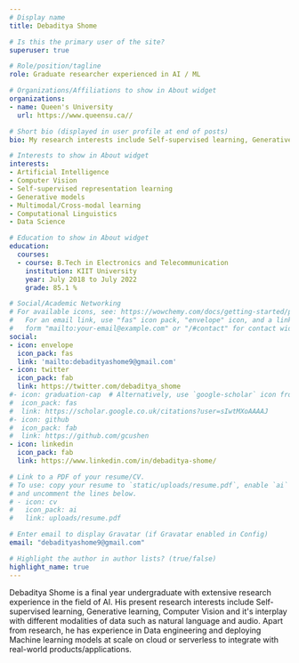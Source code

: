 ```yaml
---
# Display name
title: Debaditya Shome

# Is this the primary user of the site?
superuser: true

# Role/position/tagline
role: Graduate researcher experienced in AI / ML

# Organizations/Affiliations to show in About widget
organizations:
- name: Queen's University
  url: https://www.queensu.ca//

# Short bio (displayed in user profile at end of posts)
bio: My research interests include Self-supervised learning, Generative learning, Computer Vision and it's interplay with different modalities of data such as natural language and audio.

# Interests to show in About widget
interests:
- Artificial Intelligence
- Computer Vision
- Self-supervised representation learning
- Generative models
- Multimodal/Cross-modal learning
- Computational Linguistics
- Data Science

# Education to show in About widget
education:
  courses:
  - course: B.Tech in Electronics and Telecommunication
    institution: KIIT University
    year: July 2018 to July 2022
    grade: 85.1 %

# Social/Academic Networking
# For available icons, see: https://wowchemy.com/docs/getting-started/page-builder/#icons
#   For an email link, use "fas" icon pack, "envelope" icon, and a link in the
#   form "mailto:your-email@example.com" or "/#contact" for contact widget.
social:
- icon: envelope
  icon_pack: fas
  link: 'mailto:debadityashome9@gmail.com'
- icon: twitter
  icon_pack: fab
  link: https://twitter.com/debaditya_shome
#- icon: graduation-cap  # Alternatively, use `google-scholar` icon from `ai` icon pack
#  icon_pack: fas
#  link: https://scholar.google.co.uk/citations?user=sIwtMXoAAAAJ
#- icon: github
#  icon_pack: fab
#  link: https://github.com/gcushen
- icon: linkedin
  icon_pack: fab
  link: https://www.linkedin.com/in/debaditya-shome/

# Link to a PDF of your resume/CV.
# To use: copy your resume to `static/uploads/resume.pdf`, enable `ai` icons in `params.toml`, 
# and uncomment the lines below.
# - icon: cv
#   icon_pack: ai
#   link: uploads/resume.pdf

# Enter email to display Gravatar (if Gravatar enabled in Config)
email: "debadityashome9@gmail.com"

# Highlight the author in author lists? (true/false)
highlight_name: true
---
```


Debaditya Shome is a final year undergraduate with extensive research experience in the field of AI. His present research interests include Self-supervised learning, Generative learning, Computer Vision and it's interplay with different modalities of data such as natural language and audio. Apart from research, he has experience in Data engineering and deploying Machine learning models at scale on cloud or serverless to integrate with real-world products/applications.
